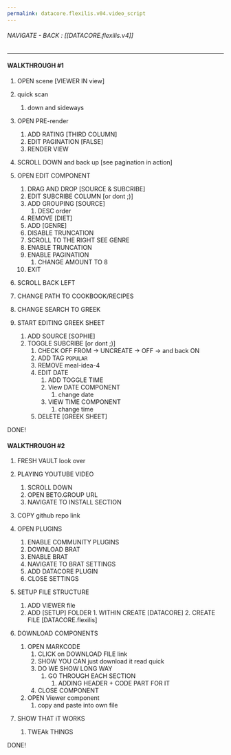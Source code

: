 ```yaml
---
permalink: datacore.flexilis.v04.video_script
---
```


###### NAVIGATE - BACK : [[DATACORE.flexilis.v4]]
------
#### WALKTHROUGH  #1



1. OPEN scene [VIEWER IN view]

2. quick scan
	1. down and sideways

3. OPEN PRE-render
	1. ADD RATING [THIRD COLUMN]
	2. EDIT PAGINATION [FALSE]
	3. RENDER VIEW

4. SCROLL DOWN and back up [see pagination in action]

5. OPEN EDIT COMPONENT
	1. DRAG AND DROP [SOURCE & SUBCRIBE]
	2. EDIT SUBCRIBE COLUMN [or dont ;)]
	3. ADD GROUPING [SOURCE]
		1. DESC order
	4. REMOVE [DIET]
	5. ADD [GENRE]
	6. DISABLE TRUNCATION
	7. SCROLL TO THE RIGHT SEE GENRE
	8. ENABLE TRUNCATION
	9. ENABLE PAGINATION
		1. CHANGE AMOUNT TO 8
	10. EXIT
6. SCROLL BACK LEFT
7. CHANGE PATH TO COOKBOOK/RECIPES
8. CHANGE SEARCH TO GREEK
9. START EDITING GREEK SHEET
	1. ADD SOURCE [SOPHIE]
	2. TOGGLE SUBCRIBE [or dont ;)]
		1. CHECK OFF FROM -> UNCREATE -> OFF -> and back ON
		2. ADD TAG `POPULAR`
		3. REMOVE meal-idea-4
		4. EDIT DATE 
			1. ADD TOGGLE TIME
			2. View DATE COMPONENT
				1. change date
			3. VIEW TIME COMPONENT
				1. change time
		5. DELETE [GREEK SHEET]

DONE!


#### WALKTHROUGH #2

1. FRESH VAULT look over
2. PLAYING YOUTUBE VIDEO
	1. SCROLL DOWN
	2. OPEN BETO.GROUP URL
	3. NAVIGATE TO INSTALL SECTION
3. COPY github repo link
4. OPEN PLUGINS
	1. ENABLE COMMUNITY PLUGINS
	2. DOWNLOAD BRAT
	3. ENABLE BRAT
	4. NAVIGATE TO BRAT SETTINGS
	5. ADD DATACORE PLUGIN
	6. CLOSE SETTINGS
5. SETUP FILE STRUCTURE 
	1. ADD VIEWER file 
	2. ADD [SETUP] FOLDER
			1. WITHIN CREATE [DATACORE]
			2. CREATE FILE [DATACORE.flexilis]

6. DOWNLOAD COMPONENTS
	1. OPEN MARKCODE
		1. CLICK on DOWNLOAD FILE link
		2. SHOW YOU CAN just download it read quick
		3. DO WE SHOW LONG WAY
			1. GO THROUGH EACH SECTION
				1. ADDING HEADER + CODE PART FOR IT
		4. CLOSE COMPONENT
	2. OPEN Viewer component
		1. copy and paste into own file
7. SHOW THAT iT WORKS
	1. TWEAk THINGS
	
DONE!









